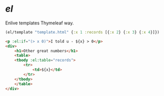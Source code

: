 # *el*

Enlive templates Thymeleaf way.

```clj
(el/template "template.html" {:x 1 :records [{:x 2} {:x 3} {:x 4}]})
```

```html
<p :el:if="(> x 0)">I told u - ${x} > 0</p>
<div>
    <h1>Other great numbers</h1>
    <table>
    <tbody :el:table="records">
        <tr>
            <td>${x}</td>
        </tr>
    </tbody>
    </table>
</div>
```
